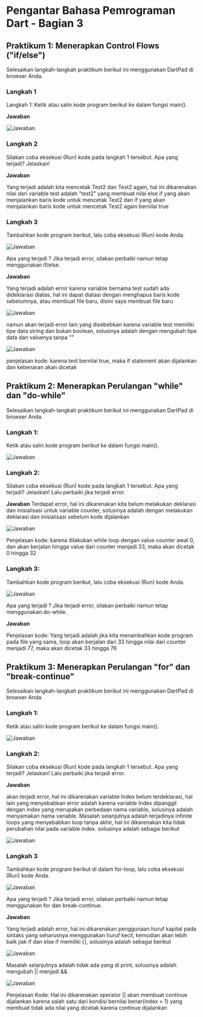# Pengantar Bahasa Pemrograman Dart - Bagian 3

## Praktikum 1: Menerapkan Control Flows ("if/else")
Selesaikan langkah-langkah praktikum berikut ini menggunakan DartPad di browser Anda.

### Langkah 1

Langkah 1:
Ketik atau salin kode program berikut ke dalam fungsi main().

**Jawaban**

![Jawaban](Link-to-image) 

### Langkah 2

Silakan coba eksekusi (Run) kode pada langkah 1 tersebut. Apa yang terjadi? Jelaskan!

**Jawaban**

Yang terjadi adalah kita mencetak Test2 dan Test2 again, hal ini dikarenakan nilai dari variable test adalah “test2” yang membuat nilai else if yang akan menjalankan baris kode untuk mencetak Test2 dan if yang  akan menjalankan baris kode untuk mencetak Test2 again bernilai true


### Langkah 3

Tambahkan kode program berikut, lalu coba eksekusi (Run) kode Anda.

![Jawaban](Link-to-image) 

Apa yang terjadi ? Jika terjadi error, silakan perbaiki namun tetap menggunakan if/else.

**Jawaban**

Yang terjadi adalah error karena variable bernama test sudah ada dideklarasi diatas, hal ini dapat diatasi dengan menghapus baris kode sebelumnya, atau membuat file baru, disini saya membuat file baru

![Jawaban](Link-to-image) 

namun akan terjadi error lain yang disebebkan karena variable test memiliki tipe data string dan bukan boolean, solusinya adalah dengan mengubah tipe data dan valuenya tanpa ""

![Jawaban](Link-to-image) 

penjelasan kode: karena test bernilai true, maka if statement akan dijalankan dan kebenaran akan dicetak

## Praktikum 2: Menerapkan Perulangan "while" dan "do-while"

Selesaikan langkah-langkah praktikum berikut ini menggunakan DartPad di browser Anda.

### Langkah 1:
Ketik atau salin kode program berikut ke dalam fungsi main().

![Jawaban](Link-to-image) 

### Langkah 2:
Silakan coba eksekusi (Run) kode pada langkah 1 tersebut. Apa yang terjadi? Jelaskan! Lalu perbaiki jika terjadi error.

**Jawaban**
Terdapat error, hal ini dikarenakan kita belum melakukan deklarasi dan inisialisasi untuk variable counter, solusinya adalah dengan melakukan deklarasi dan inisialisasi sebelum kode dijalankan

![Jawaban](Link-to-image) 

Penjelasan kode: karena dilakukan while loop dengan value counter awal 0, dan akan berjalan hingga value dari counter menjadi 33, maka akan dicetak 0 hingga 32
 

### Langkah 3:
Tambahkan kode program berikut, lalu coba eksekusi (Run) kode Anda.

![Jawaban](Link-to-image) 

Apa yang terjadi ? Jika terjadi error, silakan perbaiki namun tetap menggunakan do-while.

**Jawaban**

Penjelasan kode: Yang terjadi adalah jika kita menambahkan kode program pada file yang sama, loop akan berjalan dari 33 hingga nilai dari counter menjadi 77, maka akan dicetak 33 hingga 76

## Praktikum 3: Menerapkan Perulangan "for" dan "break-continue"

Selesaikan langkah-langkah praktikum berikut ini menggunakan DartPad di browser Anda.

### Langkah 1:
Ketik atau salin kode program berikut ke dalam fungsi main().

![Jawaban](Link-to-image) 

### Langkah 2:
Silakan coba eksekusi (Run) kode pada langkah 1 tersebut. Apa yang terjadi? Jelaskan! Lalu perbaiki jika terjadi error.

**Jawaban**

akan terjadi error, hal ini dikarenakan variable Index belum terdeklarasi, hal lain yang menyebabkan error adalah karena variable Index dipanggil dengan index yang merupakan perbedaan nama variable, solusinya adalah menyamakan nama variable. Masalah selanjutnya adalah terjadinya infinite loops yang menyebabkan loop tanpa akhir, hal ini dikarenakan kita tidak perubahan nilai pada variable index. solusinya adalah sebagai berikut 

![Jawaban](Link-to-image) 


### Langkah 3

Tambahkan kode program berikut di dalam for-loop, lalu coba eksekusi (Run) kode Anda.

![Jawaban](Link-to-image) 

Apa yang terjadi ? Jika terjadi error, silakan perbaiki namun tetap menggunakan for dan break-continue.

**Jawaban**

Yang terjadi adalah error, hal ini dikarenakan penggunaan huruf kapital pada sintaks yang seharusnya menggunakan huruf kecil, kemudian akan lebih baik jiak if dan else if memiliki {}, solusinya adalah sebagai berikut

![Jawaban](Link-to-image) 

Masalah selanjutnya adalah tidak ada yang di print, solusinya adalah mengubah || menjadi &&

![Jawaban](Link-to-image) 

Penjelasan Kode: Hal ini dikarenakan operator || akan membuat continue dijalankan karena salah satu dari kondisi bernilai benar(index > 1) yang membuat tidak ada nilai yang dicetak karena continue dijalankan

